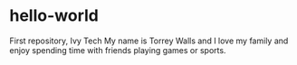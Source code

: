 # hello-world
First repository, Ivy Tech
My name is Torrey Walls and I love my family and enjoy spending time with friends playing games or sports.
